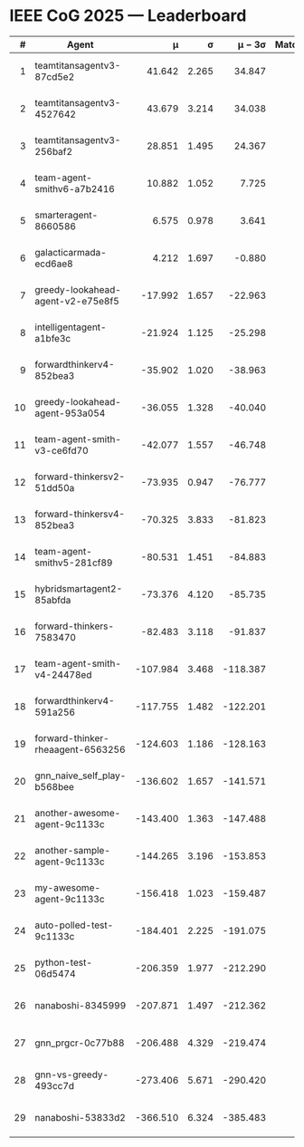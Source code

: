 # IEEE CoG 2025 — Leaderboard

| # | Agent | μ | σ | μ − 3σ | Matches | Updated |
|---:|---|---:|---:|---:|---:|---|
| 1 | teamtitansagentv3-87cd5e2 | 41.642 | 2.265 | 34.847 | 658 | 2025-08-17 16:43 |
| 2 | teamtitansagentv3-4527642 | 43.679 | 3.214 | 34.038 | 700 | 2025-08-17 16:43 |
| 3 | teamtitansagentv3-256baf2 | 28.851 | 1.495 | 24.367 | 678 | 2025-08-17 16:43 |
| 4 | team-agent-smithv6-a7b2416 | 10.882 | 1.052 | 7.725 | 700 | 2025-08-17 16:43 |
| 5 | smarteragent-8660586 | 6.575 | 0.978 | 3.641 | 396 | 2025-08-17 16:43 |
| 6 | galacticarmada-ecd6ae8 | 4.212 | 1.697 | -0.880 | 700 | 2025-08-17 16:43 |
| 7 | greedy-lookahead-agent-v2-e75e8f5 | -17.992 | 1.657 | -22.963 | 820 | 2025-08-17 16:43 |
| 8 | intelligentagent-a1bfe3c | -21.924 | 1.125 | -25.298 | 554 | 2025-08-17 16:43 |
| 9 | forwardthinkerv4-852bea3 | -35.902 | 1.020 | -38.963 | 532 | 2025-08-17 16:43 |
| 10 | greedy-lookahead-agent-953a054 | -36.055 | 1.328 | -40.040 | 620 | 2025-08-17 16:43 |
| 11 | team-agent-smith-v3-ce6fd70 | -42.077 | 1.557 | -46.748 | 620 | 2025-08-17 16:43 |
| 12 | forward-thinkersv2-51dd50a | -73.935 | 0.947 | -76.777 | 674 | 2025-08-17 16:43 |
| 13 | forward-thinkersv4-852bea3 | -70.325 | 3.833 | -81.823 | 522 | 2025-08-17 16:43 |
| 14 | team-agent-smithv5-281cf89 | -80.531 | 1.451 | -84.883 | 560 | 2025-08-17 16:43 |
| 15 | hybridsmartagent2-85abfda | -73.376 | 4.120 | -85.735 | 648 | 2025-08-17 16:43 |
| 16 | forward-thinkers-7583470 | -82.483 | 3.118 | -91.837 | 420 | 2025-08-17 16:43 |
| 17 | team-agent-smith-v4-24478ed | -107.984 | 3.468 | -118.387 | 660 | 2025-08-17 16:43 |
| 18 | forwardthinkerv4-591a256 | -117.755 | 1.482 | -122.201 | 640 | 2025-08-17 16:43 |
| 19 | forward-thinker-rheaagent-6563256 | -124.603 | 1.186 | -128.163 | 594 | 2025-08-17 16:43 |
| 20 | gnn_naive_self_play-b568bee | -136.602 | 1.657 | -141.571 | 540 | 2025-08-17 16:43 |
| 21 | another-awesome-agent-9c1133c | -143.400 | 1.363 | -147.488 | 540 | 2025-08-17 16:43 |
| 22 | another-sample-agent-9c1133c | -144.265 | 3.196 | -153.853 | 620 | 2025-08-17 16:43 |
| 23 | my-awesome-agent-9c1133c | -156.418 | 1.023 | -159.487 | 860 | 2025-08-17 16:43 |
| 24 | auto-polled-test-9c1133c | -184.401 | 2.225 | -191.075 | 540 | 2025-08-17 16:43 |
| 25 | python-test-06d5474 | -206.359 | 1.977 | -212.290 | 560 | 2025-08-17 16:43 |
| 26 | nanaboshi-8345999 | -207.871 | 1.497 | -212.362 | 480 | 2025-08-17 16:43 |
| 27 | gnn_prgcr-0c77b88 | -206.488 | 4.329 | -219.474 | 720 | 2025-08-17 16:43 |
| 28 | gnn-vs-greedy-493cc7d | -273.406 | 5.671 | -290.420 | 600 | 2025-08-17 16:43 |
| 29 | nanaboshi-53833d2 | -366.510 | 6.324 | -385.483 | 620 | 2025-08-17 16:43 |

